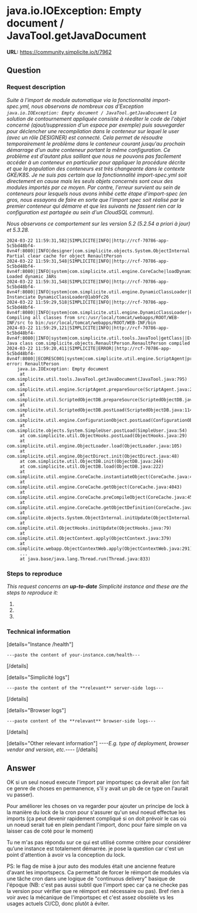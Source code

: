 # java.io.IOException: Empty document / JavaTool.getJavaDocument

**URL:** https://community.simplicite.io/t/7962

## Question
### Request description

*Suite à l'import de module automatique via la fonctionnalité import-spec.yml, nous observons de nombreux cas d'Exception `java.io.IOException: Empty document / JavaTool.getJavaDocument` La solution de contournement appliquée consiste à réediter le code de l'objet concerné (ajout/suppression d'un espace par exemple) puis sauvegarder pour déclencher une recompilation dans le conteneur sur lequel le user (avec un rôle DESIGNER) est connecté. Cela permet de résoudre temporairement le problème dans le conteneur courant jusqu'au prochain démarrage d'un autre conteneur portant la même configuration. Ce problème est d'autant plus saillant que nous ne pouvons pas facilement accéder à un conteneur en particulier pour appliquer la procédure décrite et que la population des conteneurs est très changeante dans le contexte GKE/K8S. Je ne suis pas certain que la fonctionnalité import-spec.yml soit directement en cause mais les seuls objets concernés sont ceux des modules importés par ce moyen. Par contre, l'erreur survient au sein de conteneurs pour lesquels nous avons inhibé cette étape d'import-spec (en gros, nous essayons de faire en sorte que l'import spec soit réalisé par le premier conteneur qui démarre et que les suivants ne fassent rien car la configuration est partagée au sein d'un CloudSQL commun).*

*Nous observons ce comportement sur les version 5.2 (5.2.54 a priori à jour) et 5.3.28.*

```
2024-03-22 11:59:31,582|SIMPLICITE|INFO||http://rcf-70786-app-5c5bd48bf4-8vn4f:8080||INFO|designer|com.simplicite.objects.System.ObjectInternal|partialClearCache||Event: Partial clear cache for object RenaultPerson
2024-03-22 11:59:31,548|SIMPLICITE|INFO||http://rcf-70786-app-5c5bd48bf4-8vn4f:8080||INFO|system|com.simplicite.util.engine.CoreCache|loadDynamicJar||Event: Loaded dynamic JARs
2024-03-22 11:59:31,548|SIMPLICITE|INFO||http://rcf-70786-app-5c5bd48bf4-8vn4f:8080||INFO|system|com.simplicite.util.engine.DynamicClassLoader|DynamicClassLoader||Event: Instanciate DynamicClassLoader@1ab9fc26
2024-03-22 11:59:29,518|SIMPLICITE|INFO||http://rcf-70786-app-5c5bd48bf4-8vn4f:8080||INFO|system|com.simplicite.util.engine.DynamicClassLoader|compile||Event: Compiling all classes from src:/usr/local/tomcat/webapps/ROOT/WEB-INF/src to bin:/usr/local/tomcat/webapps/ROOT/WEB-INF/bin
2024-03-22 11:59:29,121|SIMPLICITE|INFO||http://rcf-70786-app-5c5bd48bf4-8vn4f:8080||INFO|system|com.simplicite.util.tools.JavaTool|getClass||Event: Java class com.simplicite.objects.RenaultPerson.RenaultPerson compiled
2024-03-22 11:59:20,411|SIMPLICITE|ERROR||http://rcf-70786-app-5c5bd48bf4-8vn4f:8080||ECORESC001|system|com.simplicite.util.engine.ScriptAgent|prepareSource||Script error: RenaultPerson
    java.io.IOException: Empty document
     at com.simplicite.util.tools.JavaTool.getJavaDocument(JavaTool.java:795)
     at com.simplicite.util.engine.ScriptAgent.prepareSource(ScriptAgent.java:250)
     at com.simplicite.util.ScriptedObjectDB.prepareSource(ScriptedObjectDB.java:63)
     at com.simplicite.util.ScriptedObjectDB.postLoad(ScriptedObjectDB.java:114)
     at com.simplicite.util.engine.ConfigurationObject.postLoad(ConfigurationObject.java:40)
     at com.simplicite.objects.System.SimpleUser.postLoad(SimpleUser.java:54)
     at com.simplicite.util.ObjectHooks.postLoad(ObjectHooks.java:29)
     at com.simplicite.util.engine.ObjectLoader.load(ObjectLoader.java:105)
     at com.simplicite.util.engine.ObjectDirect.init(ObjectDirect.java:48)
     at com.simplicite.util.ObjectDB.init(ObjectDB.java:244)
     at com.simplicite.util.ObjectDB.load(ObjectDB.java:222)
     at com.simplicite.util.engine.CoreCache.instantiateObject(CoreCache.java:4110)
     at com.simplicite.util.engine.CoreCache.getObject(CoreCache.java:4043)
     at com.simplicite.util.engine.CoreCache.preCompileObject(CoreCache.java:459)
     at com.simplicite.util.engine.CoreCache.getObjectDefinition(CoreCache.java:3962)
     at com.simplicite.objects.System.ObjectInternal.initUpdate(ObjectInternal.java:514)
     at com.simplicite.util.ObjectHooks.initUpdate(ObjectHooks.java:79)
     at com.simplicite.util.ObjectContext.apply(ObjectContext.java:379)
     at com.simplicite.webapp.ObjectContextWeb.apply(ObjectContextWeb.java:291)
     ...
     at java.base/java.lang.Thread.run(Thread.java:833)
```

### Steps to reproduce

*This request concerns an **up-to-date** Simplicité instance
and these are the steps to reproduce it:*

1.
2.
3. 

### Technical information

[details="Instance /health"]
```text
---paste the content of your-instance.com/health---
```
[/details]

[details="Simplicité logs"]
```text
---paste the content of the **relevant** server-side logs---
```
[/details]

[details="Browser logs"]
```text
---paste content of the **relevant** browser-side logs---
```
[/details]

[details="Other relevant information"]
*----E.g. type of deployment, browser vendor and version, etc.----*
[/details]

## Answer
OK si un seul noeud execute l'import par importspec ça devrait aller (on fait ce genre de choses en permanence, s'il y avait un pb de ce type on l'aurait vu passer).

Pour améliorer les choses on va regarder pour ajouter un principe de lock à la manière du lock de la cron pour s'assurer qu'un seul noeud effectue les imports (ça peut devenir rapidement compliqué si on doit prévoir le cas où un noeud serait tué en plein pendant l'import, donc pour faire simple on va laisser cas de coté pour le moment)

Tu ne m'as pas répondu sur ce qui est utilisé comme critère pour considérer qu’une instance est totalement démarrée. je pose la question car c'est un point d'attention à avoir vs la conception du lock.

PS: le flag de mise à jour auto des modules était une ancienne feature d'avant les importspecs. Ca permettait de forcer le réimport de modules via une tâche cron dans une logique de "continuous delivery" basique de l'époque (NB: c'est pas aussi subtil que l'import spec car ça ne checke pas la version pour vérifier que re réimport est nécessaire ou pas). Bref rien à voir avec la mécanique de l'importspec et c'est assez obsolète vs les usages actuels CI/CD, donc plutôt à éviter.
